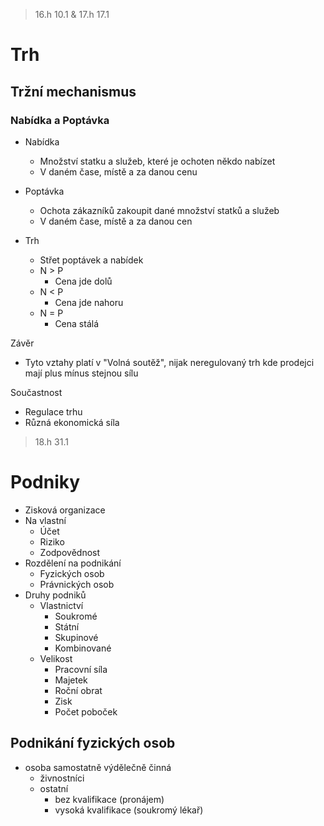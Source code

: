> 16.h 10.1 & 17.h 17.1

# Trh

## Tržní mechanismus

### Nabídka a Poptávka

- Nabídka

  - Množství statku a služeb, které je ochoten někdo nabízet
  - V daném čase, místě a za danou cenu

- Poptávka

  - Ochota zákazníků zakoupit dané množství statků a služeb
  - V daném čase, místě a za danou cen

- Trh
  - Střet poptávek a nabídek
  - N > P
    - Cena jde dolů
  - N < P
    - Cena jde nahoru
  - N = P
    - Cena stálá

Závěr

- Tyto vztahy platí v "Volná soutěž", nijak neregulovaný trh kde prodejci mají plus mínus stejnou sílu

Součastnost

- Regulace trhu
- Různá ekonomická síla

> 18.h 31.1

# Podniky

- Zisková organizace
- Na vlastní
  - Účet
  - Riziko
  - Zodpovědnost
- Rozdělení na podnikání
  - Fyzických osob
  - Právnických osob
- Druhy podniků
  - Vlastnictví
    - Soukromé
    - Státní
    - Skupinové
    - Kombinované
  - Velikost
    - Pracovní síla
    - Majetek
    - Roční obrat
    - Zisk
    - Počet poboček

## Podnikání fyzických osob

- osoba samostatně výdělečně činná
  - živnostníci
  - ostatní
    - bez kvalifikace (pronájem)
    - vysoká kvalifikace (soukromý lékař)

